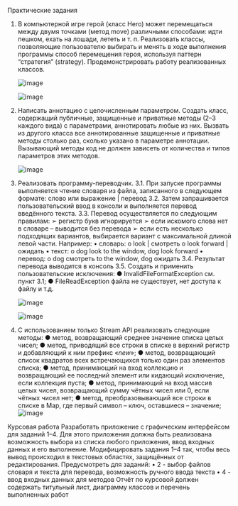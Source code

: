 Практические задания
 1. В компьютерной игре герой (класс Hero) может перемещаться между
    двумя точками (метод move) различными способами: идти пешком,
    ехать на лошади, лететь и т. п. Реализовать классы, позволяющие
    пользователю выбирать и менять в ходе выполнения программы способ
    перемещения героя, используя паттерн “стратегия” (strategy).
    Продемонстрировать работу реализованных классов.
    
    ![image](https://github.com/user-attachments/assets/5b27878d-67bd-4013-bef3-3f28d3ce0863)

    ![image](https://github.com/user-attachments/assets/bef58a6b-9fee-46b1-a646-a3dbdc9cd50d)


    
 3. Написать аннотацию с целочисленным параметром. Создать класс,
    содержащий публичные, защищенные и приватные методы (2–3
    каждого вида) с параметрами, аннотировать любые из них. Вызвать из
    другого класса все аннотированные защищенные и приватные методы
    столько раз, сколько указано в параметре аннотации. Вызывающий
    методы код не должен зависеть от количества и типов параметров этих
    методов.

    ![image](https://github.com/user-attachments/assets/945f6db4-7009-4ed0-97ec-a179cf1d7527)

    
 5. Реализовать программу-переводчик.
    3.1. При запуске программы выполняется чтение словаря из файла,
         записанного в следующем формате:
                          слово или выражение | перевод
    3.2. Затем запрашивается пользовательский ввод в консоли и
         выполняется перевод введённого текста.
    3.3. Перевод осуществляется по следующим правилам:
             ➢ регистр букв игнорируется
             ➢ если искомого слова нет в словаре – выводится без перевода
             ➢ если есть несколько подходящих вариантов, выбирается
               вариант с максимальной длиной левой части. Например:
                  • словарь:
                        o look | смотреть
                        o look forward | ожидать
                  • текст:
                        o dog look to the window, dog look forward
                  • перевод:
                        o dog смотреть to the window, dog ожидать
    3.4. Результат перевода выводится в консоль
    3.5. Создать и применить пользовательские исключения:
             ● InvalidFileFormatException см. пункт 3.1;
             ● FileReadException файла не существует, нет доступа к
               файлу и т.д.

    ![image](https://github.com/user-attachments/assets/b97a603e-74c7-4e6f-ab01-3d324247e2f0)

    ![image](https://github.com/user-attachments/assets/43010965-dd1f-4257-a2f4-a2a146fe2335)

 7.   С использованием только Stream API реализовать следующие методы:
          ● метод, возвращающий среднее значение списка целых чисел;
          ● метод, приводящий все строки в списке в верхний регистр и
             добавляющий к ним префикс «_new_»;
          ● метод, возвращающий список квадратов всех встречающихся
             только один раз элементов списка;
          ● метод, принимающий на вход коллекцию и возвращающий ее
             последний элемент или кидающий исключение, если коллекция
             пуста;
          ● метод, принимающий на вход массив целых чисел, возвращающий
             сумму чётных чисел или 0, если чётных чисел нет;
          ● метод, преобразовывающий все строки в списке в Map, где первый
             символ – ключ, оставшиеся – значение;
      ![image](https://github.com/user-attachments/assets/f46a08f6-9ce1-4461-8431-3f7cbcb6678a)

Курсовая работа
      Разработать приложение с графическим интерфейсом для заданий 1–4.
Для этого приложения должна быть реализована возможность выбора из
списка любого приложения, ввод входных данных и его выполнение.
Модифицировать задания 1–4 так, чтобы весь вывод происходил в текстовых
областях, защищённых от редактирования. Предусмотреть для заданий:
      • 2 - выбор файлов словаря и текста для перевода, возможность ручного
ввода текста
      • 4 - ввод входных данных для методов
Отчёт по курсовой должен содержать титульный лист, диаграмму классов и
перечень выполненных работ
